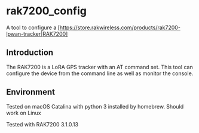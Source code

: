 # rak7200_config

A tool to configure a [https://store.rakwireless.com/products/rak7200-lpwan-tracker|RAK7200]

## Introduction

The RAK7200 is a LoRA GPS tracker with an AT command set.  This tool
can configure the device from the command line as well as monitor the
console.

## Environment

Tested on macOS Catalina with python 3 installed by homebrew.  Should
work on Linux

Tested with RAK7200 3.1.0.13
